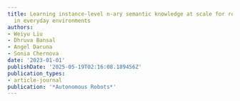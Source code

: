 ```yaml
---
title: Learning instance-level n-ary semantic knowledge at scale for robots operating
  in everyday environments
authors:
- Weiyu Liu
- Dhruva Bansal
- Angel Daruna
- Sonia Chernova
date: '2023-01-01'
publishDate: '2025-05-19T02:16:08.189456Z'
publication_types:
- article-journal
publication: '*Autonomous Robots*'
---
```

